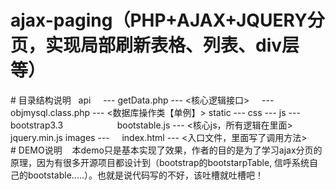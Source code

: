 # ajax-paging（PHP+AJAX+JQUERY分页，实现局部刷新表格、列表、div层等）
# 目录结构说明
    api
      --- getData.php --- <核心逻辑接口>
      --- objmysql.class.php --- <数据库操作类【单例】>
    static
      --- css
                 ---
           js
                 ---  bootstrap3.3
                      bootstable.js --- <核心js，所有逻辑在里面>
                      jquery.min.js
            images
                 ---
     index.html --- <入口文件，里面写了调用方法>
# DEMO说明
    本demo只是基本实现了效果，作者的目的是为了学习ajax分页的原理，因为有很多开源项目都设计到（bootstrap的bootstarpTable, 信呼系统自己的bootstable.....）。也就是说代码写的不好，该吐槽就吐槽吧！
      
